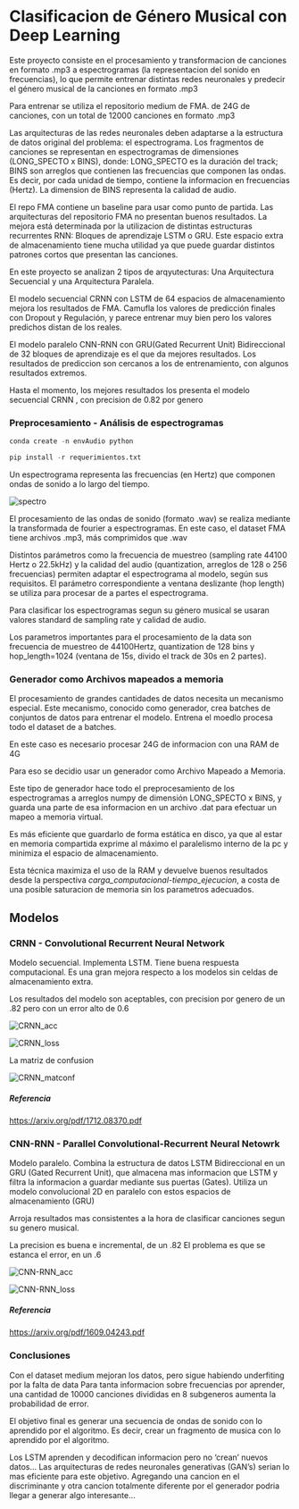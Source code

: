 # Clasificacion de Género Musical con Deep Learning

Este proyecto consiste en el procesamiento y transformacion de canciones en formato .mp3 a espectrogramas (la representacion del sonido en frecuencias), lo que permite entrenar distintas redes neuronales y predecir el género musical de la canciones en formato .mp3 


Para entrenar se utiliza el repositorio medium de FMA. de 24G de canciones, con un total de 12000 canciones en formato .mp3


Las arquitecturas de las redes neuronales deben adaptarse a la estructura de datos original del problema: el espectrograma. 
Los fragmentos de canciones se representan en espectrogramas de dimensiones (LONG_SPECTO x BINS), donde:
LONG_SPECTO es la duración del track;
BINS son arreglos que contienen las frecuencias que componen las ondas. Es decir, por cada unidad de tiempo, contiene la informacion en frecuencias (Hertz). 
La dimension de BINS representa la calidad de audio.


El repo FMA contiene un baseline para usar como punto de partida.
Las arquitecturas del repositorio FMA no presentan buenos resultados. La mejora está determinada por la utilizacion de distintas estructuras recurrentes RNN: Bloques de aprendizaje LSTM o GRU. 
Este espacio extra de almacenamiento tiene mucha utilidad ya que puede guardar distintos patrones cortos que presentan las canciones.



En este proyecto se analizan 2 tipos de arqyutecturas: Una Arquitectura Secuencial y una Arquitectura Paralela.

El modelo secuencial CRNN con LSTM de 64 espacios de almacenamiento mejora los resultados de FMA. Camufla los valores de predicción finales con Dropout y Regulación, y parece entrenar muy bien pero los valores predichos distan de los reales.
 
El modelo paralelo CNN-RNN con GRU(Gated Recurrent Unit) Bidireccional de 32 bloques de aprendizaje es el que da mejores resultados. Los resultados de prediccion son cercanos a los de entrenamiento, con algunos resultados extremos. 


Hasta el momento, los mejores resultados los presenta el modelo secuencial CRNN , con precision de 0.82 por genero




### Preprocesamiento - Análisis de espectrogramas

```py
conda create -n envAudio python
```
```py
pip install -r requerimientos.txt
```


Un espectrograma representa las frecuencias (en Hertz) que componen ondas de sonido a lo largo del tiempo.

![spectro](/imagenes/spectrograma.jpg)

El procesamiento de las ondas de sonido (formato .wav) se realiza mediante la transformada de fourier a espectrogramas. 
En este caso, el dataset FMA tiene archivos .mp3, más comprimidos que .wav


Distintos parámetros como la frecuencia de muestreo (sampling rate 44100 Hertz o 22.5kHz) y la calidad del audio (quantization, arreglos de 128 o 256 frecuencias) permiten adaptar el espectrograma al modelo, según sus requisitos. 
El parámetro correspondiente a ventana deslizante (hop length) se utiliza para procesar de a partes el espectrograma.


Para clasificar los espectrogramas segun su género musical se usaran valores standard de sampling rate y calidad de audio.

Los parametros importantes para el procesamiento de la data son frecuencia de muestreo de 44100Hertz, quantization de 128 bins y hop_length=1024 (ventana de 15s, divido el track de 30s en 2 partes).



### Generador como Archivos mapeados a memoria

El procesamiento de grandes cantidades de datos necesita un mecanismo especial.
Este mecanismo, conocido como generador, crea batches de conjuntos de datos para entrenar el modelo. Entrena el moedlo procesa todo el dataset de a batches.

En este caso es necesario procesar 24G de informacion con una RAM de 4G

Para eso se decidio usar un generador como Archivo Mapeado a Memoria.

Este tipo de generador hace todo el preprocesamiento de los espectrogramas a arreglos numpy de dimensión LONG_SPECTO x BINS, y guarda una parte de esa informacion en un archivo .dat para efectuar un mapeo a memoria virtual.


Es más eficiente que guardarlo de forma estática en disco, ya que al estar en memoria compartida exprime al máximo el paralelismo interno de la pc y minimiza el espacio de almacenamiento. 

Esta técnica maximiza el uso de la RAM y devuelve buenos resultados desde la perspectiva *carga_computacional-tiempo_ejecucion*, a costa de una posible saturacion de memoria sin los parametros adecuados.




## Modelos

### CRNN - Convolutional Recurrent Neural Network 

Modelo secuencial. 
Implementa LSTM. 
Tiene buena respuesta computacional. 
Es una gran mejora respecto a los modelos sin celdas de almacenamiento extra.

Los resultados del modelo son aceptables, con precision por genero de un .82 pero con un error alto de 0.6


![CRNN_acc](/imagenes/CRNN_acc-val_acc.jpg)

![CRNN_loss](/imagenes/CRNN_loss-val_loss.jpg)


La matriz de confusion

![CRNN_matconf](/imagenes/CRNN_matconfusion.jpg)



##### Referencia

https://arxiv.org/pdf/1712.08370.pdf




### CNN-RNN - Parallel Convolutional-Recurrent Neural Netowrk

Modelo paralelo.
Combina la estructura de datos LSTM Bidireccional en un GRU (Gated Recurrent Unit), que almacena mas informacion que LSTM y filtra la informacion a guardar mediante sus puertas (Gates). 
Utiliza un modelo convolucional 2D en paralelo con estos espacios de almacenamiento (GRU) 

Arroja resultados mas consistentes a la hora de clasificar canciones segun su genero musical.

La precision es buena e incremental, de un .82
El problema es que se estanca el error, en un .6

![CNN-RNN_acc](/imagenes/CNN-RNN_acc-val_acc.jpg)

![CNN-RNN_loss](/imagenes/CNN-RNN_loss-val_loss.jpg)


##### Referencia

https://arxiv.org/pdf/1609.04243.pdf



### Conclusiones

Con el dataset medium mejoran los datos, pero sigue habiendo underfiting por la falta de data
Para tanta informacion sobre frecuencias por aprender, una cantidad de 10000 canciones divididas en 8 subgeneros aumenta la probabilidad de error.


El objetivo final es generar una secuencia de ondas de sonido con lo aprendido por el algoritmo.
Es decir, crear un fragmento de musica con lo aprendido por el algoritmo.


Los LSTM aprenden y decodifican informacion pero no ‘crean’ nuevos datos...
Las arquitecturas de redes neuronales generativas (GAN’s) serian lo mas eficiente para este objetivo.
Agregando una cancion en el discriminante y otra cancion totalmente diferente por el generador podria llegar a generar algo interesante...


